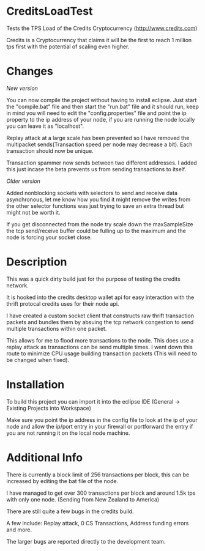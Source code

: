 # CreditsLoadTest
Tests the TPS Load of the Credits Cryptocurrency (http://www.credits.com)

Credits is a Cryptocurrency that claims it will be the first to reach 1 million tps first with the potential of scaling even higher.

# Changes

*New version*

You can now compile the project without having to install eclipse. Just start the "compile.bat" file and then start the "run.bat" file and it should run, keep in mind you will need to edit the "config.properties" file and point the ip property to the ip address of your node, if you are running the node locally you can leave it as "localhost".

Replay attack at a large scale has been prevented so I have removed the multipacket sends(Transaction speed per node may decrease a bit). Each transaction should now be unique.

Transaction spammer now sends between two different addresses. I added this just incase the beta prevents us from sending transactions to itself.

*Older version*

Added nonblocking sockets with selectors to send and receive data asynchronous, let me know how you find it might remove the writes from the other selector functions was just trying to save an extra thread but might not be worth it. 

If you get disconnected from the node try scale down the maxSampleSize the tcp send/receive buffer could be fulling up to the maximum and the node is forcing your socket close. 

# Description
This was a quick dirty build just for the purpose of testing the credits network.

It is hooked into the credits desktop wallet api for easy interaction with the thrift protocal credits uses for their node api.

I have created a custom socket client that constructs raw thrift transaction packets and bundles them by absuing the tcp network congestion to send multiple transactions within one packet.

This allows for me to flood more transactions to the node. This does use a replay attack as transactions can be send multiple times. I went down this route to minimize CPU usage building transaction packets (This will need to be changed when fixed).

# Installation
To build this project you can import it into the eclipse IDE (General -> Existing Projects into Workspace)

Make sure you point the ip address in the config file to look at the ip of your node and allow the ip/port entry in your firewall or portforward the entry if you are not running it on the local node machine.

# Additional Info
There is currently a block limit of 256 transactions per block, this can be increased by editing the bat file of the node.

I have managed to get over 300 transactions per block and around 1.5k tps with only one node. (Sending from New Zealand to America)

There are still quite a few bugs in the credits build.

A few include: Replay attack, 0 CS Transactions, Address funding errors and more.

The larger bugs are reported directly to the development team.
